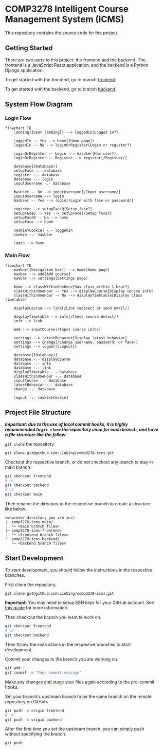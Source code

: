# COMP3278 Intelligent Course Management System (ICMS)

This repository contains the source code for the project.

## Getting Started

There are two parts to this project: the frontend and the backend.
The frontend is a JavaScript React application, and the backend is a Python Django application.

To get started with the frontend, go to branch [frontend](https://github.com/LioQing/comp3278-icms/tree/frontend).

To get started with the backend, go to branch [backend](https://github.com/LioQing/comp3278-icms/tree/backend).

## System Flow Diagram

### Login Flow

```mermaid
flowchart TD
    landing([User landing]) --> loggedIn{Logged in?}

    loggedIn -- Yes --> home([Home page])
    loggedIn -- No --> loginOrRegister{Login or register?}

    loginOrRegister -- Login --> hasUser{Has user?}
    loginOrRegister -- Register --> register[/Register/]
    
    database[(Database)]
    setupFace -.- database
    register -.- database
    database -.- login
    inputUsername -.- database

    hasUser -- No --> inputUsername[/Input username/]
    inputUsername --> login
    hasUser -- Yes --> login[/Login with face or password/]

    register --> setupFaceQ{Setup face?}
    setupFaceQ -- Yes --> setupFace[/Setup face/]
    setupFaceQ -- No --> home
    setupFace --> home

    cookie>Cookie] -.- loggedIn
    cookie -.- hasUser

    login --> home
```

### Main Flow

```mermaid
flowchart TD
    navbar([Navigation bar]) --> home[Home page]
    navbar --> add[Add course]
    navbar --> settings[Settings page]

    home --> classWithinOneHour{Has class within 1 hour?}
    classWithinOneHour -- Yes --> displayCourse[Display course info]
    classWithinOneHour -- No --> displayTimetable[Display class timetable]

    displayCourse --> link[/Link redirect or send email/]

    displayTimetable --> info[/Check course detail/]
    info --> link

    add --> inputCourse[/Input course info/]

    settings --> latestBehavior[Display latest behavior]
    settings --> change[/Change username, password, or face/]
    settings --> logout([Logout])

    database[(Database)]
    database -.- displayCourse
    database -.- info
    database -.- link
    displayTimetable -.- database
    classWithinOneHour -.- database
    inputCourse -.- database
    latestBehavior -.- database
    change -.- database
    
    logout -.- cookie>Cookie]
```

## Project File Structure

***Important: due to the use of local commit hooks, it is highly recommended to `git clone` the repository once for each branch, and have a file structure like the follow:***

`git clone` the repository.
```bash
git clone git@github.com:LioQing/comp3278-icms.git
```

Checkout the respective branch, or do not checkout any branch to stay in main branch.
```bash
git checkout frontend
# or
git checkout backend
# or
git checkout main
```

Then rename the directory to the respective branch to create a structure like below.
```
<whatever directory you are in>/
├─ comp3278-icms-main/
│  └─ <main branch files>
├─ comp3278-icms-frontend/
│  └─ <frontend branch files>
└─ comp3278-icms-backend/
   └─ <backend branch files>
```

## Start Development

To start development, you should follow the instructions in the respective branches.

First clone the repository.
```bash
git clone git@github.com:LioQing/comp3278-icms.git
```

**Important**: You may need to setup SSH keys for your GitHub account. See [this guide](https://help.github.com/en/github/authenticating-to-github/connecting-to-github-with-ssh) for more information.

Then checkout the branch you want to work on.
```bash
git checkout frontend
# or
git checkout backend
```

Then follow the instructions in the respective branches to start development.

Commit your changes to the branch you are working on.
```bash
git add .
git commit -m "Your commit message"
```

Make any changes and stage your files again according to the pre-commit hooks.

Set your branch's upstream branch to be the same branch on the remote repository on GitHub.
```bash
git push -u origin frontend
# or
git push -u origin backend
```

After the first time you set the upstream branch, you can simply push without specifying the branch.
```bash
git push
``` 
